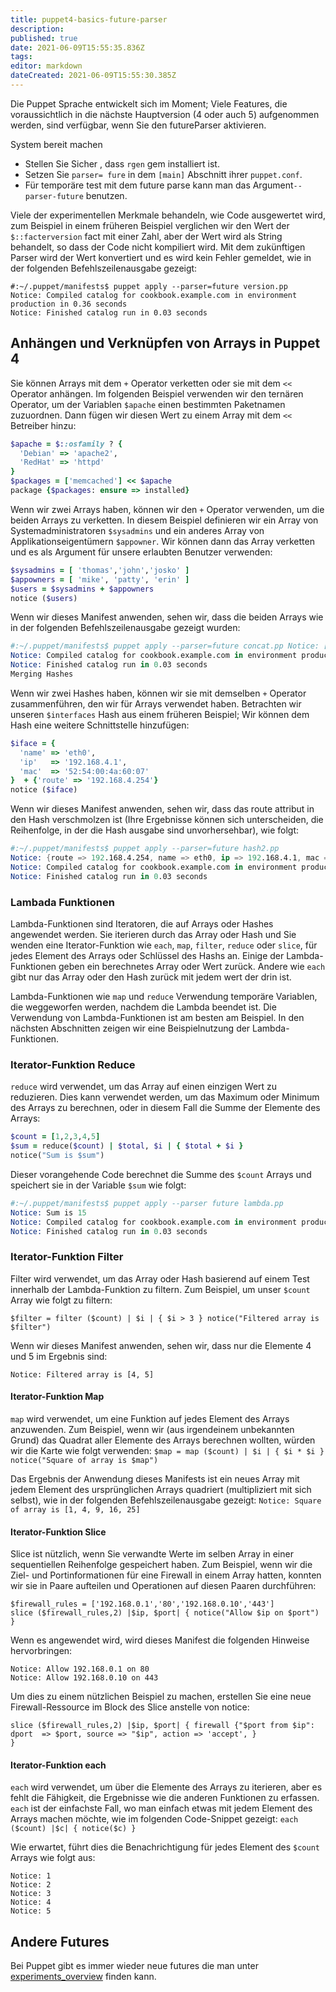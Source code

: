 ```yaml
---
title: puppet4-basics-future-parser
description: 
published: true
date: 2021-06-09T15:55:35.836Z
tags: 
editor: markdown
dateCreated: 2021-06-09T15:55:30.385Z
---
```


Die Puppet Sprache entwickelt sich im Moment;
Viele Features, die voraussichtlich in die nächste Hauptversion (4 oder auch 5) aufgenommen werden, sind verfügbar, wenn Sie den futureParser aktivieren.

System bereit machen
* Stellen Sie Sicher , dass `rgen` gem installiert ist.
* Setzen Sie `parser= fure` in dem `[main]` Abschnitt ihrer `puppet.conf`.
* Für temporäre test mit dem future parse  kann man das Argument`--parser-future` benutzen.

Viele der experimentellen Merkmale behandeln, wie Code ausgewertet wird, zum Beispiel in einem früheren Beispiel verglichen wir den Wert der `$::facterversion` fact mit einer Zahl, aber der Wert wird als String behandelt, so dass der Code nicht kompiliert wird.
Mit dem zukünftigen Parser wird der Wert konvertiert und es wird kein Fehler gemeldet, wie in der folgenden Befehlszeilenausgabe gezeigt:

```
#:~/.puppet/manifests$ puppet apply --parser=future version.pp
Notice: Compiled catalog for cookbook.example.com in environment production in 0.36 seconds
Notice: Finished catalog run in 0.03 seconds
```

## Anhängen und Verknüpfen von Arrays in Puppet 4

Sie können Arrays mit dem `+` Operator verketten oder sie mit dem `<<` Operator anhängen.
Im folgenden Beispiel verwenden wir den ternären Operator, um der Variablen `$apache` einen bestimmten Paketnamen zuzuordnen.
Dann fügen wir diesen Wert zu einem Array mit dem `<<` Betreiber hinzu:

```ruby
$apache = $::osfamily ? {
  'Debian' => 'apache2',
  'RedHat' => 'httpd'
}
$packages = ['memcached'] << $apache
package {$packages: ensure => installed}
```

Wenn wir zwei Arrays haben, können wir den `+` Operator verwenden, um die beiden Arrays zu verketten.
In diesem Beispiel definieren wir ein Array von Systemadministratoren `$sysadmins` und ein anderes Array von Applikationseigentümern `$appowner`.
Wir können dann das Array verketten und es als Argument für unsere erlaubten Benutzer verwenden:

```ruby
$sysadmins = [ 'thomas','john','josko' ]
$appowners = [ 'mike', 'patty', 'erin' ]
$users = $sysadmins + $appowners
notice ($users)
```

Wenn wir dieses Manifest anwenden, sehen wir, dass die beiden Arrays wie in der folgenden Befehlszeilenausgabe gezeigt wurden:

```s
#:~/.puppet/manifests$ puppet apply --parser=future concat.pp Notice: [thomas, john, josko, mike, patty, erin]
Notice: Compiled catalog for cookbook.example.com in environment production in 0.36 seconds
Notice: Finished catalog run in 0.03 seconds
Merging Hashes
```

Wenn wir zwei Hashes haben, können wir sie mit demselben `+` Operator zusammenführen, den wir für Arrays verwendet haben.
Betrachten wir unseren `$interfaces` Hash aus einem früheren Beispiel; Wir können dem Hash eine weitere Schnittstelle hinzufügen:

```ruby
$iface = {
  'name' => 'eth0',
  'ip'   => '192.168.4.1',
  'mac'  => '52:54:00:4a:60:07'
}  + {'route' => '192.168.4.254'}
notice ($iface)
```

Wenn wir dieses Manifest anwenden, sehen wir, dass das route attribut in den Hash verschmolzen ist (Ihre Ergebnisse können sich unterscheiden, die Reihenfolge, in der die Hash ausgabe sind  unvorhersehbar), wie folgt:

```s
#:~/.puppet/manifests$ puppet apply --parser=future hash2.pp
Notice: {route => 192.168.4.254, name => eth0, ip => 192.168.4.1, mac => 52:55:00:4a:60:07}
Notice: Compiled catalog for cookbook.example.com in environment production in 0.36 seconds
Notice: Finished catalog run in 0.03 seconds

```

### Lambada Funktionen

Lambda-Funktionen sind Iteratoren, die auf Arrays oder Hashes angewendet werden.
Sie iterieren durch das Array oder Hash und Sie wenden eine Iterator-Funktion wie `each`, `map`, `filter`, `reduce` oder `slice`, für jedes Element des Arrays oder Schlüssel des Hashs an.
Einige der Lambda-Funktionen geben ein berechnetes Array oder Wert zurück.
Andere wie `each` gibt nur das Array oder den Hash zurück mit jedem wert der drin ist.

Lambda-Funktionen wie `map` und `reduce` Verwendung temporäre Variablen, die weggeworfen werden, nachdem die Lambda beendet ist. Die Verwendung von Lambda-Funktionen ist am besten am Beispiel. In den nächsten Abschnitten zeigen wir eine Beispielnutzung der Lambda-Funktionen.

### Iterator-Funktion Reduce

`reduce` wird verwendet, um das Array auf einen einzigen Wert zu reduzieren. Dies kann verwendet werden, um das Maximum oder Minimum des Arrays zu berechnen, oder in diesem Fall die Summe der Elemente des Arrays:

```ruby
$count = [1,2,3,4,5]
$sum = reduce($count) | $total, $i | { $total + $i }
notice("Sum is $sum")
```

Dieser vorangehende Code berechnet die Summe des `$count` Arrays und speichert sie in der Variable `$sum` wie folgt:

```s
#:~/.puppet/manifests$ puppet apply --parser future lambda.pp
Notice: Sum is 15
Notice: Compiled catalog for cookbook.example.com in environment production in 0.36 seconds
Notice: Finished catalog run in 0.03 seconds

```

### Iterator-Funktion Filter

Filter wird verwendet, um das Array oder Hash basierend auf einem Test innerhalb der Lambda-Funktion zu filtern.
Zum Beispiel, um unser `$count` Array wie folgt zu filtern:

`$filter = filter ($count) | $i | { $i > 3 } notice("Filtered array is $filter")`

Wenn wir dieses Manifest anwenden, sehen wir, dass nur die Elemente 4 und 5 im Ergebnis sind:

`Notice: Filtered array is [4, 5]`

#### Iterator-Funktion Map
`map` wird verwendet, um eine Funktion auf jedes Element des Arrays anzuwenden.
Zum Beispiel, wenn wir (aus irgendeinem unbekannten Grund) das Quadrat aller Elemente des Arrays berechnen wollten, würden wir die Karte wie folgt verwenden:
`$map = map ($count) | $i | { $i * $i } notice("Square of array is $map")`

Das Ergebnis der Anwendung dieses Manifests ist ein neues Array mit jedem Element des ursprünglichen Arrays quadriert (multipliziert mit sich selbst), wie in der folgenden Befehlszeilenausgabe gezeigt:
`Notice: Square of array is [1, 4, 9, 16, 25]`

#### Iterator-Funktion Slice
Slice ist nützlich, wenn Sie verwandte Werte im selben Array in einer sequentiellen Reihenfolge gespeichert haben.
Zum Beispiel, wenn wir die Ziel- und Portinformationen für eine Firewall in einem Array hatten, konnten wir sie in Paare aufteilen und Operationen auf diesen Paaren durchführen:
```
$firewall_rules = ['192.168.0.1','80','192.168.0.10','443']
slice ($firewall_rules,2) |$ip, $port| { notice("Allow $ip on $port") }
```

Wenn es angewendet wird, wird dieses Manifest die folgenden Hinweise hervorbringen:
```
Notice: Allow 192.168.0.1 on 80
Notice: Allow 192.168.0.10 on 443
```

Um dies zu einem nützlichen Beispiel zu machen, erstellen Sie eine neue Firewall-Ressource im Block des Slice anstelle von notice:
```
slice ($firewall_rules,2) |$ip, $port| { firewall {"$port from $ip": dport  => $port, source => "$ip", action => 'accept', }
}
```

#### Iterator-Funktion each
`each` wird verwendet, um über die Elemente des Arrays zu iterieren, aber es fehlt die Fähigkeit, die Ergebnisse wie die anderen Funktionen zu erfassen.
`each` ist der einfachste Fall, wo man einfach etwas mit jedem Element des Arrays machen möchte, wie im folgenden Code-Snippet gezeigt:
`each ($count) |$c| { notice($c) }`

Wie erwartet, führt dies die Benachrichtigung für jedes Element des `$count` Arrays wie folgt aus:
```
Notice: 1
Notice: 2
Notice: 3
Notice: 4
Notice: 5
```

## Andere Futures
Bei Puppet gibt es immer wieder neue futures die man unter [experiments_overview](https://docs.puppet.com/puppet/4.9/experiments_overview.html) finden kann.
